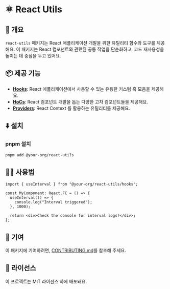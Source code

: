 # ⚛️ React Utils

## 📖 개요

`react-utils` 패키지는 React 애플리케이션 개발을 위한 유틸리티 함수와 도구를 제공해요. 이 패키지는 React 컴포넌트와 관련된 공통 작업을 단순화하고, 코드 재사용성을 높이는 데 중점을 두고 있어요.

## 📦 제공 기능

- **[Hooks](./hooks)**: React 애플리케이션에서 사용할 수 있는 유용한 커스텀 훅 모음을 제공해요.
- **[HoCs](./hocs)**: React 컴포넌트 개발을 돕는 다양한 고차 컴포넌트들을 제공해요.
- **[Providers](./providers)**: React Context 를 활용하는 유틸리티를 제공해요.

## ⬇️ 설치

### pnpm 설치

```bash
pnpm add @your-org/react-utils
```

## 🧑‍💻 사용법

```tsx
import { useInterval } from "@your-org/react-utils/hooks";

const MyComponent: React.FC = () => {
  useInterval(() => {
    console.log("Interval triggered");
  }, 1000);

  return <div>Check the console for interval logs!</div>;
};
```

## 🤝 기여

이 패키지에 기여하려면, [CONTRIBUTING.md](../CONTRIBUTING.md)를 참조해 주세요.

## 📜 라이선스

이 프로젝트는 MIT 라이선스 하에 배포돼요.
